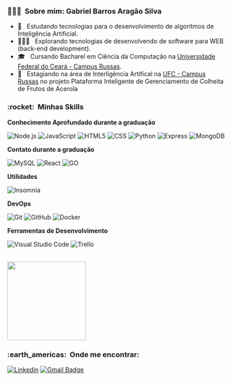 <h3>👨🏽‍🎓 &nbsp;Sobre mim: Gabriel Barros Aragão Silva</h3>

- 🤖 &nbsp; Estudando tecnologias para o desenvolvimento de algoritmos de Inteligência Artificial.
- 👨🏽‍💻 &nbsp; Explorando tecnologias de desenvolvendo de software para WEB (back-end development).
- 🎓 &nbsp; Cursando Bacharel em Ciência da Computação na <a href="http://www.campusrussas.ufc.br/">Universidade Federal do Ceará - Campus Russas</a>.
- 💼 &nbsp; Estagiando na área de Interligência Artifical  na <a href="http://www.campusrussas.ufc.br/">UFC - Campus Russas</a> no projeto Plataforma Inteligente de Gerenciamento de Colheita de Frutos de Acerola

<h3> :rocket: &nbsp;Minhas Skills </h3>

**Conhecimento Aprofundado durante a graduação**

  ![Node.js](https://img.shields.io/badge/Node.js-43853D?style=for-the-badge&logo=node.js&logoColor=white)
  ![JavaScript](https://img.shields.io/badge/JavaScript-F7DF1E?style=for-the-badge&logo=javascript&logoColor=black)
  ![HTML5](https://img.shields.io/badge/HTML-239120?style=for-the-badge&logo=html5&logoColor=white)
  ![CSS](https://img.shields.io/badge/CSS-239120?&style=for-the-badge&logo=css3&logoColor=white)
  ![Python](https://img.shields.io/badge/Python-3776AB?style=for-the-badge&logo=python&logoColor=white)
  ![Express](https://img.shields.io/badge/Express.js-404D59?style=for-the-badge)
  ![MongoDB](https://img.shields.io/badge/MongoDB-4EA94B?style=for-the-badge&logo=mongodb&logoColor=white)
 
  
**Contato durante a graduação**

  ![MySQL](https://img.shields.io/badge/MySQL-00000F?style=for-the-badge&logo=mysql&logoColor=white)
  ![React](https://img.shields.io/badge/React-20232A?style=for-the-badge&logo=react&logoColor=61DAFB)
  ![GO](https://img.shields.io/badge/Go-00ADD8?style=for-the-badge&logo=go&logoColor=white)
  
**Utilidades**

  ![Insomnia](https://img.shields.io/badge/-Insomnia-333333?style=flat&logo=insomnia)

**DevOps**

  ![Git](https://img.shields.io/badge/-Git-333333?style=flat&logo=git)
  ![GitHub](https://img.shields.io/badge/-GitHub-333333?style=flat&logo=github)
  ![Docker](https://img.shields.io/badge/-Docker-333333?style=flat&logo=docker)

**Ferramentas de Desenvolvimento**

  ![Visual Studio Code](https://img.shields.io/badge/-Visual%20Studio%20Code-333333?style=flat&logo=visual-studio-code&logoColor=007ACC)
  ![Trello](https://img.shields.io/badge/-Trello-333333?style=flat&logo=trello&logoColor=007ACC)

<br/>

<a href="https://github.com/VanessaSwerts">
  <img height="180em" src="https://github-readme-stats.vercel.app/api?username=GabrielBarrosAS&show_icons=true" />
</a>

<br/>

<h3> :earth_americas: &nbsp;Onde me encontrar: </h3> 

[![Linkedin](https://img.shields.io/badge/LinkedIn-0077B5?style=for-the-badge&logo=linkedin&logoColor=white&link=https://www.linkedin.com/in/gabriel-barros-arag%C3%A3o-silva-9b98001b3/)](https://www.linkedin.com/in/gabriel-barros-arag%C3%A3o-silva-9b98001b3/)
[![Gmail Badge](https://img.shields.io/badge/Gmail-D14836?style=for-the-badge&logo=gmail&logoColor=white&link=https://mail.google.com/mail/u/1/#inbox)](https://mail.google.com/mail/u/1/#inbox)
